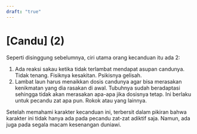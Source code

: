 ```yaml
---
draft: "true"
---
```


# [Candu] (2)

Seperti disinggung sebelumnya, ciri utama orang kecanduan itu ada 2:
1. Ada reaksi sakau ketika tidak terlambat mendapat asupan candunya. Tidak tenang. Fisiknya kesakitan. Psikisnya gelisah.
2. Lambat laun harus menaikkan dosis candunya agar bisa merasakan kenikmatan yang dia rasakan di awal. Tubuhnya sudah beradaptasi sehingga tidak akan merasakan apa-apa jika dosisnya tetap.
Ini berlaku untuk pecandu zat apa pun. Rokok atau yang lainnya.

Setelah memahami karakter kecanduan ini, terbersit dalam pikiran bahwa karakter ini tidak hanya ada pada pecandu zat-zat adiktif saja. Namun, ada juga pada segala macam kesenangan duniawi.
